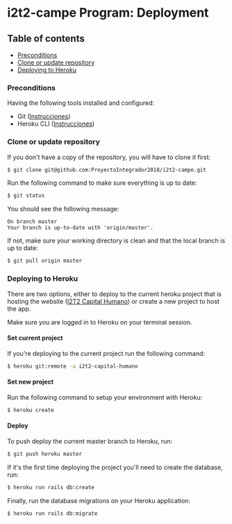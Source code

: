 # i2t2-campe Program: Deployment
## Table of contents

* [Preconditions](#Preconditions)
* [Clone or update repository](#Clone-or-update-repository)
* [Deploying to Heroku](#Deploying-to-Heroku)

### Preconditions
Having the following tools installed and configured:
- Git ([Instrucciones](https://git-scm.com/book/en/v2/Getting-Started-Installing-Git))
- Heroku CLI ([Instrucciones](https://devcenter.heroku.com/articles/heroku-cli#download-and-install))

### Clone or update repository
If you don't have a copy of the repository, you will have to clone it first:
```bash
$ git clone git@github.com:ProyectoIntegrador2018/i2t2-campe.git
```

Run the following command to make sure everything is up to date:
```bash
$ git status
```

You should see the following message:
```
On branch master
Your branch is up-to-date with 'origin/master'.
```

If not, make sure your working directory is clean and that the local branch is up to date:
```bash
$ git pull origin master
```

### Deploying to Heroku
There are two options, either to deploy to the current heroku project that is hosting the website ([I2T2 Capital Humano](https://i2t2-capital-humano.herokuapp.com)) or create a new project to host the app.

Make sure you are logged in to Heroku on your terminal session.

#### Set current project
If you're deploying to the current project run the following command:
```bash
$ heroku git:remote -a i2t2-capital-humano
```

#### Set new project
Run the following command to setup your environment with Heroku:
```bash
$ heroku create
```
#### Deploy
To push deploy the current master branch to Heroku, run:
```bash
$ git push heroku master
```
If it's the first time deploying the project you'll need to create the database, run:
```bash
$ heroku run rails db:create
```

Finally, run the database migrations on your Heroku application:
```bash
$ heroku run rails db:migrate
```
